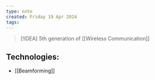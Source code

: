 ```yaml
---
type: note
created: Friday 19 Apr 2024
tags: 
---
```

> [!IDEA]
> 5th generation of [[Wireless Communication]]

## Technologies:
- [[Beamforming]]